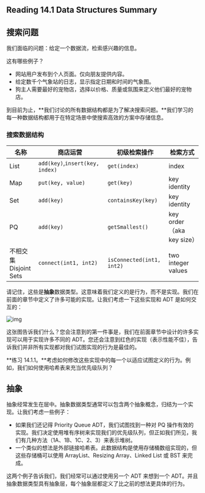 ## Reading 14.1 Data Structures Summary

## 搜索问题

我们面临的问题：给定一个数据流，检索感兴趣的信息。

这有哪些例子？

- 网站用户发布到个人页面。仅向朋友提供内容。
- 给定数千个气象站的日志，显示指定日期和时间的气象图。
- 狗主人需要最好的宠物店，选择以价格、质量或氛围来定义他们最好的宠物店。

到目前为止，**我们讨论的所有数据结构都是为了解决搜索问题。**我们学习的每一种数据结构都用于在特定场景中使搜索高效的方案中存储信息。

### 搜索数据结构

| 名称                      | 商店运营                        | 初级检索操作              | 检索方式                  |
| ------------------------- | ------------------------------- | ------------------------- | ------------------------- |
| List                      | `add(key)`,`insert(key, index)` | `get(index)`              | index                     |
| Map                       | `put(key, value)`               | `get(key)`                | key identity              |
| Set                       | `add(key)`                      | `containsKey(key)`        | key identity              |
| PQ                        | `add(key)`                      | `getSmallest()`           | key order（aka key size） |
| 不相交集<br>Disjoint Sets | `connect(int1, int2)`           | `isConnected(int1, int2)` | two integer values        |

请记住，这些是**抽象**数据类型。这意味着我们定义的是行为，而不是实现。我们在前面的章节中定义了许多可能的实现。让我们考虑一下这些实现和 ADT 是如何交互的：

![img](https://joshhug.gitbooks.io/hug61b/content/assets/Screen%20Shot%202019-03-13%20at%2011.37.10%20PM.png)

这张图告诉我们什么？您会注意到的第一件事是，我们在前面章节中设计的许多实现可以用于实现许多不同的 ADT。您还会注意到红色的实现（表示性能不佳），告诉我们并非所有实现都对我们试图实现的行为是最佳的。

**练习 14.1.1。**考虑如何修改这些实现中的每一个以适应试图定义的行为。例如，我们如何使用哈希表来充当优先级队列？

## 抽象

抽象经常发生在层中。抽象数据类型通常可以包含两个抽象概念，归结为一个实现。让我们考虑一些例子：

- 如果我们还记得 Priority Queue ADT，我们试图找到一种对 PQ 操作有效的实现。我们决定使用堆有序树来实现我们的优先级队列，但正如我们所见，我们有几种方法（1A、1B、1C、2、3）来表示堆树。
- 一个类似的想法是外部链接哈希表。此数据结构是使用存储桶数组实现的，但这些存储桶可以使用 ArrayList、Resizing Array、Linked List 或 BST 来完成。

这两个例子告诉我们，我们经常可以通过使用另一个 ADT 来想到一个 ADT。并且抽象数据类型具有抽象层，每个抽象层都定义了比之前的想法更具体的行为。